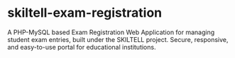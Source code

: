 # skiltell-exam-registration
A PHP-MySQL based Exam Registration Web Application for managing student exam entries, built under the SKILTELL project. Secure, responsive, and easy-to-use portal for educational institutions.
